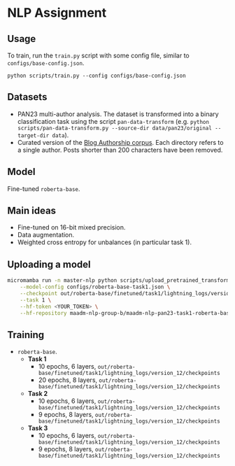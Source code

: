 # NLP Assignment

## Usage
To train, run the `train.py` script with some config file, similar to `configs/base-config.json`.
```
python scripts/train.py --config configs/base-config.json
```

## Datasets
- PAN23 multi-author analysis. The dataset is transformed into a binary classification task using the script `pan-data-transform` (e.g. `python scripts/pan-data-transform.py --source-dir data/pan23/original --target-dir data`).
- Curated version of the [Blog Authorship corpus](https://u.cs.biu.ac.il/~koppel/BlogCorpus.htm). Each directory refers to a single author. Posts shorter than 200 characters have been removed.

## Model
Fine-tuned `roberta-base`.

## Main ideas
- Fine-tuned on 16-bit mixed precision.
- Data augmentation.
- Weighted cross entropy for unbalances (in particular task 1).

## Uploading a model

```bash
micromamba run -n master-nlp python scripts/upload_pretrained_transformer.py \
    --model-config configs/roberta-base-task1.json \
    --checkpoint out/roberta-base/finetuned/task1/lightning_logs/version_13/checkpoints/epoch=14-val_f1_score=0.99.ckpt \
    --task 1 \
    --hf-token <YOUR_TOKEN> \
    --hf-repository maadm-nlp-group-b/maadm-nlp-pan23-task1-roberta-base-finetuned
```

## Training
- `roberta-base`.
    - **Task 1**
       - 10 epochs, 6 layers, `out/roberta-base/finetuned/task1/lightning_logs/version_12/checkpoints`
       - 20 epochs, 8 layers, `out/roberta-base/finetuned/task1/lightning_logs/version_12/checkpoints`
    - **Task 2**
       - 10 epochs, 6 layers, `out/roberta-base/finetuned/task1/lightning_logs/version_12/checkpoints`
       - 9 epochs, 8 layers, `out/roberta-base/finetuned/task1/lightning_logs/version_12/checkpoints`
    - **Task 3**
       - 10 epochs, 6 layers, `out/roberta-base/finetuned/task1/lightning_logs/version_12/checkpoints`
       - 9 epochs, 8 layers, `out/roberta-base/finetuned/task1/lightning_logs/version_12/checkpoints`